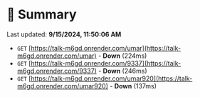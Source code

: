 # 📖 Summary
Last updated: **9/15/2024, 11:50:06 AM**

- `GET` [https://talk-m6gd.onrender.com/umar](https://talk-m6gd.onrender.com/umar) - **Down** (224ms)
- `GET` [https://talk-m6gd.onrender.com/9337](https://talk-m6gd.onrender.com/9337) - **Down** (246ms)
- `GET` [https://talk-m6gd.onrender.com/umar920](https://talk-m6gd.onrender.com/umar920) - **Down** (137ms)
